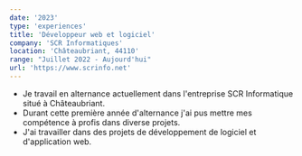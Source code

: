 ```yaml
---
date: '2023'
type: 'experiences'
title: 'Développeur web et logiciel'
company: 'SCR Informatiques'
location: 'Châteaubriant, 44110'
range: "Juillet 2022 - Aujourd'hui"
url: 'https://www.scrinfo.net'
---
```


- Je travail en alternance actuellement dans l'entreprise SCR Informatique situé à Châteaubriant.
- Durant cette première année d'alternance j'ai pus mettre mes compétence à profis dans diverse projets.
- J'ai travailler dans des projets de développement de logiciel et d'application web.
